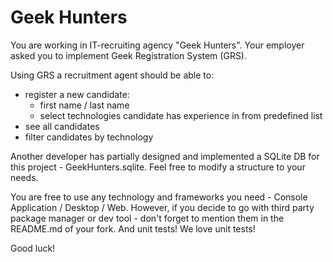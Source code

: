 # Geek Hunters

You are working in IT-recruiting agency "Geek Hunters". Your employer asked you to implement Geek Registration System
(GRS). 

Using GRS a recruitment agent should be able to:
  - register a new candidate:
     - first name / last name
     - select technologies candidate has experience in from predefined list 
  - see all candidates
  - filter candidates by technology


Another developer has partially designed and implemented a
SQLite DB for this project - GeekHunters.sqlite. Feel free to modify a structure to
your needs.

You are free to use any technology and frameworks you need -
Console Application / Desktop / Web. However, if you decide to go with third
party package manager or dev tool - don't forget to mention them in the
README.md of your fork. And unit tests! We love unit tests!

Good luck!

